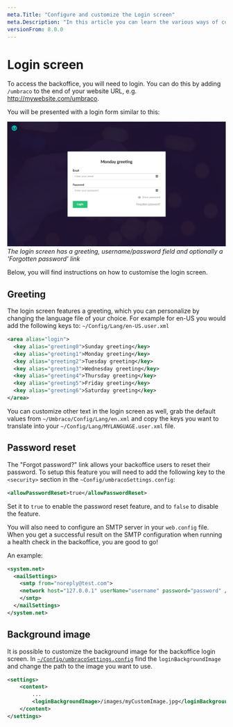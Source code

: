 ```yaml
---
meta.Title: "Configure and customize the Login screen"
meta.Description: "In this article you can learn the various ways of customizing the Umbraco backoffice login screen and form."
versionFrom: 8.0.0
---
```


# Login screen

To access the backoffice, you will need to login. You can do this by adding `/umbraco` to the end of your website URL, e.g. http://mywebsite.com/umbraco.

You will be presented with a login form similar to this:

![Login screen](images/backoffice-login.png "The login screen has a greeting, username/password field and optionally a 'Forgotten password' link.")
*The login screen has a greeting, username/password field and optionally a 'Forgotten password' link*

Below, you will find instructions on how to customise the login screen.

## Greeting

The login screen features a greeting, which you can personalize by changing the language file of your choice. For example for en-US you would add the following keys to: `~/Config/Lang/en-US.user.xml`

```xml
<area alias="login">
  <key alias="greeting0">Sunday greeting</key>
  <key alias="greeting1">Monday greeting</key>
  <key alias="greeting2">Tuesday greeting</key>
  <key alias="greeting3">Wednesday greeting</key>
  <key alias="greeting4">Thursday greeting</key>
  <key alias="greeting5">Friday greeting</key>
  <key alias="greeting6">Saturday greeting</key>
</area>
```

You can customize other text in the login screen as well, grab the default values from `~/Umbraco/Config/Lang/en.xml` and copy the keys you want to translate into your `~/Config/Lang/MYLANGUAGE.user.xml` file.

## Password reset

The "Forgot password?" link allows your backoffice users to reset their password. To setup this feature you will need to add the following key to the `<security>` section in the `~Config/umbracoSettings.config`:

```xml
<allowPasswordReset>true</allowPasswordReset>
```

Set it to `true` to enable the password reset feature, and to `false` to disable the feature.

You will also need to configure an SMTP server in your `web.config` file. When you get a successful result on the SMTP configuration when running a health check in the backoffice, you are good to go!

An example:

```xml
<system.net>
  <mailSettings>
    <smtp from="noreply@test.com">
    <network host="127.0.0.1" userName="username" password="password" />
    </smtp>
  </mailSettings>
</system.net>
```

## Background image

It is possible to customize the background image for the backoffice login screen. In [`~/Config/umbracoSettings.config`](../../../Reference/Config/umbracoSettings/) find the `loginBackgroundImage` and change the path to the image you want to use.

```xml
<settings>
    <content>
        ...
        <loginBackgroundImage>/images/myCustomImage.jpg</loginBackgroundImage>
    </content>
</settings>
```
